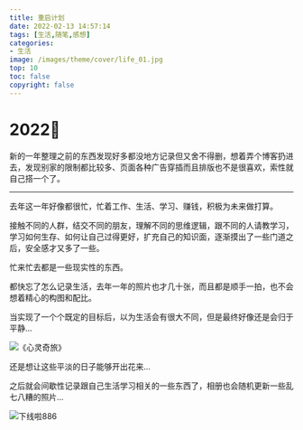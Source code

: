 ```yaml
---
title: 重启计划
date: 2022-02-13 14:57:14
tags: [生活,随笔,感想]
categories:
- 生活
image: /images/theme/cover/life_01.jpg
top: 10
toc: false 
copyright: false 
---
```


# 2022🌈

<!--more-->

新的一年整理之前的东西发现好多都没地方记录但又舍不得删，想着弄个博客扔进去，发现别家的限制都比较多、页面各种广告穿插而且排版也不是很喜欢，索性就自己搭一个了。

------

去年这一年好像都很忙，忙着工作、生活、学习、赚钱，积极为未来做打算。

接触不同的人群，结交不同的朋友，理解不同的思维逻辑，跟不同的人请教学习，学习如何生存、如何让自己过得更好，扩充自己的知识面，逐渐摸出了一些门道之后，安全感才又多了一些。

忙来忙去都是一些现实性的东西。

都快忘了怎么记录生活，去年一年的照片也才几十张，而且都是顺手一拍，也不会想着精心的构图和配比。

当实现了一个个既定的目标后，以为生活会有很大不同，但是最终好像还是会归于平静...

![《心灵奇旅》](/重启计划/3.jpg)

还是想让这些平淡的日子能够开出花来...

之后就会间歇性记录跟自己生活学习相关的一些东西了，相册也会随机更新一些乱七八糟的照片...

![下线啦886](/重启计划/1.jpg)
